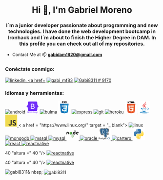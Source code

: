 <h1 align = "center"> Hi 👋, I'm Gabriel Moreno </h1>
<h3 align = "center">I´m a junior developer passionate about programming and
new technologies. I have done the web development bootcamp
in Ironhack and I´m about to finish the 
Higher Degree in DAM. In this
profile you can check out all of my repositories. </h3>

- Contact Me at 📫  **gabidam1920@gmail.com**

<h3 align = "left"> Conéctate conmigo: </h3>
<p align = "izquierda">
<a href="https://linkedin.com/in/linkedin.com/in/gabriel-moreno-fernandez" target="blank"> <img align = "center" src = "https: //cdn.jsdelivr.net/npm/simple-icons@3.0.1/icons/linkedin.svg "alt =" linkedin.
<a href="https://instagram.com/gabi_mf83" target="blank"> <img align = "center" src = "https://cdn.jsdelivr.net/npm/simple-icons@3.0.1 /icons/instagram.svg "alt =" gabi_mf83 "height =" 30 "width =" 40 "/> </a>
<a href =" https://discord.gg/Gabi8311#9170 "target =" blank " > <img align = "center" src = "https://cdn.jsdelivr.net/npm/simple-icons@3.0.1/icons/discord.svg" alt = "Gabi8311 # 9170" altura = "30" de ancho = "40" /> </a>
</p>

<h3 align = "left"> Idiomas y herramientas: </h3>
<p align = "left"> <a href="https://developer.android.com" target="_blank"> <img src = "https://raw.githubusercontent.com/devicons/devicon/master/ icons / android / android-original-wordmark.svg "alt =" android "width =" 40 "height =" 40 "/> </a> <a href =" https://getbootstrap.com "target =" _ en blanco "> <img src =" https://raw.githubusercontent.com/devicons/devicon/master/icons/bootstrap/bootstrap-plain-wordmark.svg "alt =" bootstrap "width =" 40 "height =" 40 " /> </a> <a href="https://bulma.io/" target="_blank"> <img src = "https: //raw.githubusercontent.com / gilbarbara / logos / 804dc257b59e144eaca5bc6ffd16949752c6f789 / logos / bulma.svg "alt =" bulma "width =" 40 "height =" 40 "/> </a> <a href =" https://www.w3schools.com/ css / "target =" _ blank "> <img src =" https://raw.githubusercontent.com/devicons/devicon/master/icons/css3/css3-original-wordmark.svg "alt =" css3 "width =" 40 "altura =" 40 "/> </a> <a href="https://expressjs.com" target="_blank"> <img src =" https://raw.githubusercontent.com/devicons/devicon /master/icons/express/express-original-wordmark.svg "alt =" express "width =" 40 "height =" 40 "/> </a> <a href =" https://git-scm.com/ "target =" _ blank "> <img src =" https://www.vectorlogo.zone/logos/git-scm/git-scm-icon.svg "alt =" git "ancho = "40" altura = "40" /> </a> <a href="https://heroku.com" target="_blank"> <img src = "https://www.vectorlogo.zone/logos /heroku/heroku-icon.svg "alt =" heroku "width =" 40 "height =" 40 "/> </a> <a href =" https://www.w3.org/html/ "target = "_blank"> <img src = "https://raw.githubusercontent.com/devicons/devicon/master/icons/html5/html5-original-wordmark.svg" alt = "html5" width = "40" height = " 40 "/> </a> <a href =" https://www.java.com "target =" _ blank "> <img src =" https://raw.githubusercontent.com/devicons/devicon/master/icons/java/java-original.svg "alt =" java " width = "40" height = "40" /> </a> <a href="https://developer.mozilla.org/en-US/docs/Web/JavaScript" target="_blank"> <img src = "https://raw.githubusercontent.com/devicons/devicon/master/icons/javascript/javascript-original.svg" alt = "javascript" width = "40" height = "40" /> </a> < a href = "https://www.linux.org/" target = "_ blank"> <img src = "https://raw.githubusercontent.com/devicons/devicon/master/icons/linux/linux-original. svg "alt =" linux "width = "40" height = "40" /> </a> <a href="https://www.mongodb.com/" target="_blank"> <img src = "https: //raw.githubusercontent .com / devicons / devicon / master / icons / mongodb / mongodb-original-wordmark.svg "alt =" mongodb "width =" 40 "height =" 40 "/> </a> <a href =" https: / /www.microsoft.com/en-us/sql-server "target =" _ blank "> <img src =" https://cdn.worldvectorlogo.com/logos/microsoft-sql-server.svg "alt =" mssql "width =" 40 "height =" 40 "/> </a> <a href="https://www.mysql.com/" target="_blank"> <img src =" https: // raw. githubusercontent.com / devicons / devicon / master / icons / mysql / mysql-original-wordmark.svg "alt =" mysql "width =" 40 "height =" 40 "/> </a> <a href =" https: // nodejs.org "target =" _ blank "> <img src =" https://raw.githubusercontent.com/devicons/devicon/master/icons/nodejs/nodejs-original-wordmark.svg "alt =" nodejs "width = "40" altura = "40" /> </a> <a href="https://www.oracle.com/" target="_blank"> <img src = "https://raw.githubusercontent.com /devicons/devicon/master/icons/oracle/oracle-original.svg "alt =" oracle "width =" 40 "height =" 40 "/> </a> <a href =" https: //www.postgresql .org "target = "_ blank"> <img src = "https://raw.githubusercontent.com/devicons/devicon/master/icons/postgresql/postgresql-original-wordmark.svg" alt = "postgresql" width = "40" de altura = "40" /> </a> <a href="https://postman.com" target="_blank"> <img src = "https://www.vectorlogo.zone/logos/getpostman/getpostman- icon.svg "alt =" cartero "width =" 40 "height =" 40 "/> </a> <a href="https://www.python.org" target="_blank"> <img src = "https://raw.githubusercontent.com/devicons/devicon/master/icons/python/python-original.svg" alt = "python" width = "40" height = "40" /> </a><a href="https://reactjs.org/" target="_blank"> <img src = "https://raw.githubusercontent.com/devicons/devicon/master/icons/react/react-original-wordmark .svg "alt =" react "width =" 40 "height =" 40 "/> </a> <a href="https://reactnative.dev/" target="_blank"> <img src =" https : //reactnative.dev/img/header_logo.svg "alt =" reactnative "width =" 40 "height =" 40 "/> </a> </p>40 "altura =" 40 "/> </a> <a href="https://reactnative.dev/" target="_blank"> <img src =" https://reactnative.dev/img/header_logo. svg "alt =" reactnative "width =" 40 "height =" 40 "/> </a> </p>40 "altura =" 40 "/> </a> <a href="https://reactnative.dev/" target="_blank"> <img src =" https://reactnative.dev/img/header_logo. svg "alt =" reactnative "width =" 40 "height =" 40 "/> </a> </p>

<p> <img align = "left" src = "https://github-readme-stats.vercel.app/api/top-langs?username=gabi8311&show_icons=true&locale=en&layout=compact" alt = "gabi8311" /> </p>

<p> & nbsp; <img align = "center" src = "https://github-readme-stats.vercel.app/api?username=gabi8311&show_icons=true&locale=en" alt = "gabi8311" /> </p>
